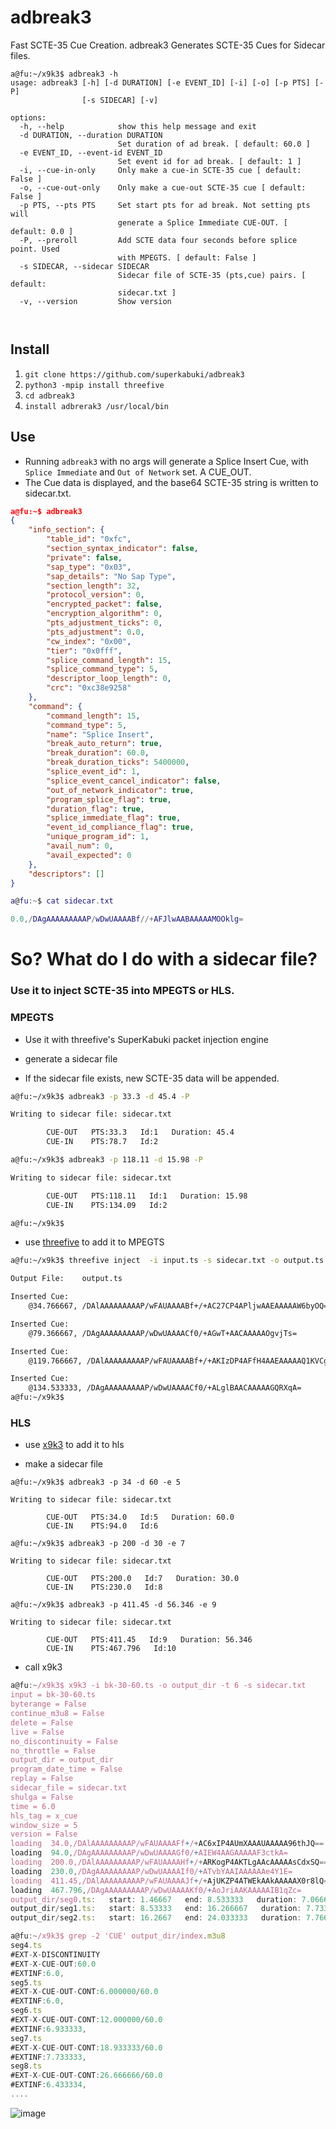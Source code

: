 # adbreak3
Fast SCTE-35 Cue Creation.
adbreak3 Generates SCTE-35 Cues for Sidecar files.
```smalltalk
a@fu:~/x9k3$ adbreak3 -h
usage: adbreak3 [-h] [-d DURATION] [-e EVENT_ID] [-i] [-o] [-p PTS] [-P]
                [-s SIDECAR] [-v]

options:
  -h, --help            show this help message and exit
  -d DURATION, --duration DURATION
                        Set duration of ad break. [ default: 60.0 ]
  -e EVENT_ID, --event-id EVENT_ID
                        Set event id for ad break. [ default: 1 ]
  -i, --cue-in-only     Only make a cue-in SCTE-35 cue [ default: False ]
  -o, --cue-out-only    Only make a cue-out SCTE-35 cue [ default: False ]
  -p PTS, --pts PTS     Set start pts for ad break. Not setting pts will
                        generate a Splice Immediate CUE-OUT. [ default: 0.0 ]
  -P, --preroll         Add SCTE data four seconds before splice point. Used
                        with MPEGTS. [ default: False ]
  -s SIDECAR, --sidecar SIDECAR
                        Sidecar file of SCTE-35 (pts,cue) pairs. [ default:
                        sidecar.txt ]
  -v, --version         Show version



```

## Install 
1. `git clone https://github.com/superkabuki/adbreak3`
2. `python3 -mpip install threefive`
3.  `cd adbreak3`
4.  `install adbrerak3 /usr/local/bin`

## Use

* Running `adbreak3` with no args will generate a Splice Insert Cue, with `Splice Immediate` and `Out of Network` set. A CUE_OUT.
* The Cue data is displayed, and the base64 SCTE-35 string is written to sidecar.txt.
```json
a@fu:~$ adbreak3
{
    "info_section": {
        "table_id": "0xfc",
        "section_syntax_indicator": false,
        "private": false,
        "sap_type": "0x03",
        "sap_details": "No Sap Type",
        "section_length": 32,
        "protocol_version": 0,
        "encrypted_packet": false,
        "encryption_algorithm": 0,
        "pts_adjustment_ticks": 0,
        "pts_adjustment": 0.0,
        "cw_index": "0x00",
        "tier": "0x0fff",
        "splice_command_length": 15,
        "splice_command_type": 5,
        "descriptor_loop_length": 0,
        "crc": "0xc38e9258"
    },
    "command": {
        "command_length": 15,
        "command_type": 5,
        "name": "Splice Insert",
        "break_auto_return": true,
        "break_duration": 60.0,
        "break_duration_ticks": 5400000,
        "splice_event_id": 1,
        "splice_event_cancel_indicator": false,
        "out_of_network_indicator": true,
        "program_splice_flag": true,
        "duration_flag": true,
        "splice_immediate_flag": true,
        "event_id_compliance_flag": true,
        "unique_program_id": 1,
        "avail_num": 0,
        "avail_expected": 0
    },
    "descriptors": []
}
```
```lua
a@fu:~$ cat sidecar.txt

0.0,/DAgAAAAAAAAAP/wDwUAAAABf//+AFJlwAABAAAAAMOOklg=
```

# So? What do I do with a sidecar file?
### Use it to inject SCTE-35 into MPEGTS or HLS. 

### MPEGTS
* Use it with threefive's SuperKabuki packet injection engine

* generate a sidecar file
* If the sidecar file exists, new SCTE-35 data will be appended.
```sh
a@fu:~/x9k3$ adbreak3 -p 33.3 -d 45.4 -P

Writing to sidecar file: sidecar.txt

		CUE-OUT   PTS:33.3   Id:1   Duration: 45.4
		CUE-IN    PTS:78.7   Id:2

a@fu:~/x9k3$ adbreak3 -p 118.11 -d 15.98 -P

Writing to sidecar file: sidecar.txt

		CUE-OUT   PTS:118.11   Id:1   Duration: 15.98
		CUE-IN    PTS:134.09   Id:2

a@fu:~/x9k3$ 
```
* use [threefive](https://github.com/superkabuki/threefive) to add it to MPEGTS
```sh
a@fu:~/x9k3$ threefive inject  -i input.ts -s sidecar.txt -o output.ts

Output File:	output.ts

Inserted Cue:
	@34.766667, /DAlAAAAAAAAAP/wFAUAAAABf+/+AC27CP4APljwAAEAAAAAW6byOQ==

Inserted Cue:
	@79.366667, /DAgAAAAAAAAAP/wDwUAAAACf0/+AGwT+AACAAAAAOgvjTs=

Inserted Cue:
	@119.766667, /DAlAAAAAAAAAP/wFAUAAAABf+/+AKIzDP4AFfH4AAEAAAAAQ1KVCg==

Inserted Cue:
	@134.533333, /DAgAAAAAAAAAP/wDwUAAAACf0/+ALglBAACAAAAAGQRXqA=
a@fu:~/x9k3$ 
```
### HLS
* use [x9k3](https://github.com/superkabuki/x9k3) to add it to hls

* make a sidecar file
```py3
a@fu:~/x9k3$ adbreak3 -p 34 -d 60 -e 5

Writing to sidecar file: sidecar.txt

		CUE-OUT   PTS:34.0   Id:5   Duration: 60.0
		CUE-IN    PTS:94.0   Id:6

a@fu:~/x9k3$ adbreak3 -p 200 -d 30 -e 7

Writing to sidecar file: sidecar.txt

		CUE-OUT   PTS:200.0   Id:7   Duration: 30.0
		CUE-IN    PTS:230.0   Id:8

a@fu:~/x9k3$ adbreak3 -p 411.45 -d 56.346 -e 9

Writing to sidecar file: sidecar.txt

		CUE-OUT   PTS:411.45   Id:9   Duration: 56.346
		CUE-IN    PTS:467.796   Id:10

```

* call x9k3
```js
a@fu:~/x9k3$ x9k3 -i bk-30-60.ts -o output_dir -t 6 -s sidecar.txt
input = bk-30-60.ts
byterange = False
continue_m3u8 = False
delete = False
live = False
no_discontinuity = False
no_throttle = False
output_dir = output_dir
program_date_time = False
replay = False
sidecar_file = sidecar.txt
shulga = False
time = 6.0
hls_tag = x_cue
window_size = 5
version = False
loading  34.0,/DAlAAAAAAAAAP/wFAUAAAAFf+/+AC6xIP4AUmXAAAUAAAAA96thJQ==
loading  94.0,/DAgAAAAAAAAAP/wDwUAAAAGf0/+AIEW4AAGAAAAAF3ctkA=
loading  200.0,/DAlAAAAAAAAAP/wFAUAAAAHf+/+ARKogP4AKTLgAAcAAAAAsCdxSQ==
loading  230.0,/DAgAAAAAAAAAP/wDwUAAAAIf0/+ATvbYAAIAAAAAAe4Y1E=
loading  411.45,/DAlAAAAAAAAAP/wFAUAAAAJf+/+AjUKZP4ATWEkAAkAAAAAX0r8lQ==
loading  467.796,/DAgAAAAAAAAAP/wDwUAAAAKf0/+AoJriAAKAAAAAIB1qZc=
output_dir/seg0.ts:   start: 1.46667   end: 8.533333   duration: 7.06667
output_dir/seg1.ts:   start: 8.53333   end: 16.266667   duration: 7.73333
output_dir/seg2.ts:   start: 16.2667   end: 24.033333   duration: 7.7666


```
```js
a@fu:~/x9k3$ grep -2 'CUE' output_dir/index.m3u8
seg4.ts
#EXT-X-DISCONTINUITY
#EXT-X-CUE-OUT:60.0
#EXTINF:6.0,
seg5.ts
#EXT-X-CUE-OUT-CONT:6.000000/60.0
#EXTINF:6.0,
seg6.ts
#EXT-X-CUE-OUT-CONT:12.000000/60.0
#EXTINF:6.933333,
seg7.ts
#EXT-X-CUE-OUT-CONT:18.933333/60.0
#EXTINF:7.733333,
seg8.ts
#EXT-X-CUE-OUT-CONT:26.666666/60.0
#EXTINF:6.433334,
....
```


![image](https://github.com/futzu/adbreak2/assets/52701496/109a9e49-9aa0-43fa-8c97-3da12f105a33)
